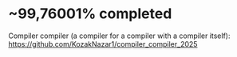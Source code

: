 # ~99,76001% completed

Compiler compiler (a compiler for a compiler with a compiler itself): https://github.com/KozakNazar1/compiler_compiler_2025
